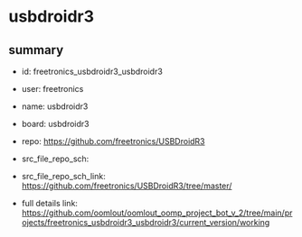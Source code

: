 # usbdroidr3
 
## summary 
* id: freetronics_usbdroidr3_usbdroidr3
* user: freetronics
* name: usbdroidr3
* board: usbdroidr3
* repo: https://github.com/freetronics/USBDroidR3



* src_file_repo_sch: 
* src_file_repo_sch_link: https://github.com/freetronics/USBDroidR3/tree/master/
* full details link: https://github.com/oomlout/oomlout_oomp_project_bot_v_2/tree/main/projects/freetronics_usbdroidr3_usbdroidr3/current_version/working  







